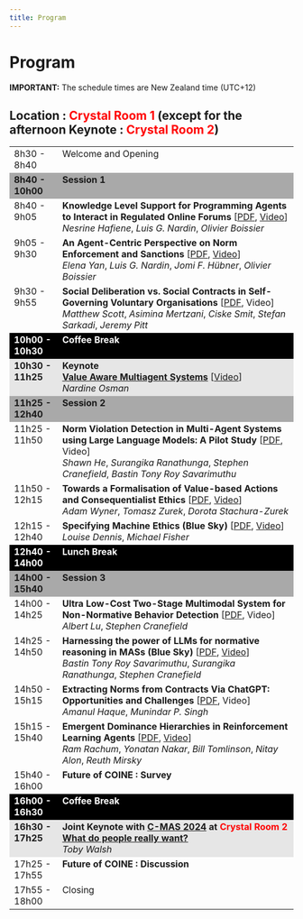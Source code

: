 ```yaml
---
title: Program
---
```


# Program

<b>IMPORTANT:</b> The schedule times are New Zealand time (UTC+12)

## Location : <span style="color:red">Crystal Room 1</span> (except for the afternoon Keynote : <span style="color:red">Crystal Room 2</span>)

<table id="coine2024-schedule">
  <tbody>
    <tr>
      <td align="left" valign="top" style="width: 17%;">8h30 - 8h40</td>
      <td align="left" valign="top">Welcome and Opening</td>
    </tr>
    <tr>
      <td style="background-color: darkgray;" align="left" valign="top"><b>8h40 - 10h00</b></td>
      <td style="background-color: darkgray;" align="left" valign="top"><b>Session 1</b></td>
    </tr>
    <tr>
      <td align="left" valign="top">8h40 - 9h05</td>
      <td align="left" valign="top"><b>Knowledge Level Support for Programming Agents to Interact in Regulated Online Forums</b> [<a href="https://ci.mines-stetienne.fr/coine2024/nesrineEtAl2024-coine2024.pdf" target="_blank">PDF</a>, <a href="https://www.youtube.com/watch?v=E_722iG0-Ag" target="_blank">Video</a>]<br/><i>Nesrine Hafiene</i>, <i>Luis G. Nardin</i>, <i>Olivier Boissier</i></td>
    </tr>
    <tr>
      <td align="left" valign="top">9h05 - 9h30</td>
      <td align="left" valign="top"><b>An Agent-Centric Perspective on Norm Enforcement and Sanctions</b> [<a href="https://arxiv.org/abs/2403.15128" target="_blank">PDF</a>, <a href="https://www.youtube.com/watch?v=mhTkXgx4aJA" target="_blank">Video</a>]<br/><i>Elena Yan</i>, <i>Luis G. Nardin</i>, <i>Jomi F. Hübner</i>, <i>Olivier Boissier</i></td>
    </tr>
    <tr>
      <td align="left" valign="top">9h30 - 9h55</td>
      <td align="left" valign="top"><b>Social Deliberation vs. Social Contracts in Self-Governing Voluntary Organisations</b> [<a href="https://arxiv.org/abs/2403.16329" target="_blank">PDF</a>, Video]<br/><i>Matthew Scott</i>, <i>Asimina Mertzani</i>, <i>Ciske Smit</i>, <i>Stefan Sarkadi</i>, <i>Jeremy Pitt</i></td>
    </tr>
    <tr>
      <td style="background-color: black; color: white;" align="left" valign="top"><b>10h00 - 10h30</b></td>
      <td style="background-color: black; color: white;" align="left" valign="top"><b>Coffee Break</b></td>
    </tr>
    <tr>
      <td style="background-color: rgb(230, 230, 230);" align="left" valign="top"><b>10h30 - 11h25</b></td>
      <td style="background-color: rgb(230, 230, 230);" align="left" valign="top"><b>Keynote</b><br/><b><a href="keynote.html">Value Aware Multiagent Systems</a></b> [<a href="https://www.youtube.com/watch?v=3F2FOpBfXDE" target="_blank">Video</a>]<br/><i>Nardine Osman</i></td>
    </tr>
    <tr>
      <td style="background-color: darkgray;" align="left" valign="top"><b>11h25 - 12h40</b></td>
      <td style="background-color: darkgray;" align="left" valign="top"><b>Session 2</b></td>
    </tr>
    <tr>
      <td align="left" valign="top">11h25 - 11h50</td>
      <td align="left" valign="top"><b>Norm Violation Detection in Multi-Agent Systems using Large Language Models: A Pilot Study</b> [<a href="https://arxiv.org/abs/2403.16517" target="_blank">PDF</a>, Video]<br/><i>Shawn He</i>, <i>Surangika Ranathunga</i>, <i>Stephen Cranefield</i>, <i>Bastin Tony Roy Savarimuthu</i></td>
    </tr>
    <tr>
      <td align="left" valign="top">11h50 - 12h15</td>
      <td align="left" valign="top"><b>Towards a Formalisation of Value-based Actions and Consequentialist Ethics</b> [<a href="https://arxiv.org/abs/2403.16719" target="_blank">PDF</a>, <a href="https://www.youtube.com/watch?v=AAQghxND_TU" target="_blank">Video</a>]<br/><i>Adam Wyner</i>, <i>Tomasz Zurek</i>, <i>Dorota Stachura-Zurek</i></td>
    </tr>
    <tr>
      <td align="left" valign="top">12h15 - 12h40</td>
      <td align="left" valign="top"><b>Specifying Machine Ethics (Blue Sky)</b> [<a href="https://arxiv.org/abs/2403.16100" target="_blank">PDF</a>, <a href="https://www.youtube.com/watch?v=PUzb4l4vb9k" target="_blank">Video</a>]<br/><i>Louise Dennis</i>, <i>Michael Fisher</i></td>
    </tr>
    <tr>
      <td style="background-color: black; color: white;" align="left" valign="top"><b>12h40 - 14h00</b></td>
      <td style="background-color: black; color: white;" align="left" valign="top"><b>Lunch Break</b></td>
    </tr>
    <tr>
      <td style="background-color: darkgray;" align="left" valign="top"><b>14h00 - 15h40</b></td>
      <td style="background-color: darkgray;" align="left" valign="top"><b>Session 3</b></td>
    </tr>
    <tr>
      <td align="left" valign="top">14h00 - 14h25</td>
      <td align="left" valign="top"><b>Ultra Low-Cost Two-Stage Multimodal System for Non-Normative Behavior Detection</b> [<a href="https://arxiv.org/abs/2403.16151" target="_blank">PDF</a>, Video]<br/><i>Albert Lu</i>, <i>Stephen Cranefield</i></td>
    </tr>
    <tr>
      <td align="left" valign="top">14h25 - 14h50</td>
      <td align="left" valign="top"><b>Harnessing the power of LLMs for normative reasoning in MASs (Blue Sky)</b> [<a href="https://arxiv.org/abs/2403.16524" target="_blank">PDF</a>, <a href="https://www.youtube.com/watch?v=0IHrEvZIzt4" target="_blank">Video</a>]<br/><i>Bastin Tony Roy Savarimuthu</i>, <i>Surangika Ranathunga</i>, <i>Stephen Cranefield</i></td>
    </tr>
    <tr>
      <td align="left" valign="top">14h50 - 15h15</td>
      <td align="left" valign="top"><b>Extracting Norms from Contracts Via ChatGPT: Opportunities and Challenges</b> [<a href="https://arxiv.org/abs/2404.02269" target="_blank">PDF</a>, Video]<br/><i>Amanul Haque</i>, <i>Munindar P. Singh</i></td>
    </tr>
    <tr>
      <td align="left" valign="top">15h15 - 15h40</td>
      <td align="left" valign="top"><b>Emergent Dominance Hierarchies in Reinforcement Learning Agents</b> [<a href="https://r.rachum.com/dh-coine" target="_blank">PDF</a>, <a href="https://www.youtube.com/watch?v=_wmjbVduHi4" target="_blank">Video</a>]<br/><i>Ram Rachum</i>, <i>Yonatan Nakar</i>, <i>Bill Tomlinson</i>, <i>Nitay Alon</i>, <i>Reuth Mirsky</i></td>
    </tr>
    <tr>
      <td align="left" valign="top">15h40 - 16h00</td>
      <td align="left" valign="top"><b>Future of COINE : Survey</b></td>
    </tr>
    <tr>
      <td style="background-color: black; color: white;" align="left" valign="top"><b>16h00 - 16h30</b></td>
      <td style="background-color: black; color: white;" align="left" valign="top"><b>Coffee Break</b></td>
    </tr>
    <tr>
      <td style="background-color: rgb(230, 230, 230);" align="left" valign="top"><b>16h30 - 17h25</b></td>
      <td style="background-color: rgb(230, 230, 230);" align="left" valign="top"><b>Joint Keynote with <a href="https://sites.google.com/view/cmas24/home" target="_blank">C-MAS 2024</a> at <span style="color:red">Crystal Room 2</span></b><br/><b><a href="https://sites.google.com/view/cmas24/keynote" target="_blank">What do people really want?</a></b><br/><i>Toby Walsh</i></td>
    </tr>
    <tr>
      <td align="left" valign="top">17h25 - 17h55</td>
      <td align="left" valign="top"><b>Future of COINE : Discussion</b></td>
    </tr>
    <tr>
      <td align="left" valign="top">17h55 - 18h00</td>
      <td align="left" valign="top">Closing</td>
    </tr>
  </tbody>
</table>
